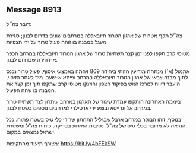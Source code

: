 ## Message 8913

דובר צה״ל:

צה״ל תקף מטרות של ארגון הטרור חיזבאללה במרחבים שונים בדרום לבנון; סגירת מעגל במבנה בו זוהה פעיל טרור על ידי תצפיות

מטוסי קרב תקפו לפני זמן קצר תשתיות טרור של ארגון הטרור חיזבאללה במרחב הכפר א-דהירה שבדרום לבנון.

אתמול (א׳) מנתחת מודיעין חזותי ביחידה 869 זיהתה באמצעי איסוף, פעיל טרור נכנס לתוך מבנה צבאי של ארגון הטרור חיזבאללה במרחב עייתא א-שעב. מיד לאחר הזיהוי, הועבר דיווח למרכז האש בפיקוד הצפון והוזנקו מטוסי קרב שתקפו תוך זמן קצר את המבנה בו שהה הפעיל.

ביממה האחרונה הותקפו עמדת שיגור של הארגון במרחב עיתרון לצד תשתית טרור במרחב אל עדייסא ובוצע ירי ארטילרי למרחבים נוספים בשטח לבנון.

בנוסף, זוהו הבוקר במרחב ארבל שבגליל התחתון שרידי כלי טיס בשטח פתוח. ככל הנראה לא מדובר בכלי טיס של צה"ל.
נסיבות האירוע בבדיקה, כוחות צה"ל ומשטרת ישראל נמצאים במקום.

מצורף תיעוד מהתקיפות: https://bit.ly/4bFEkSW

